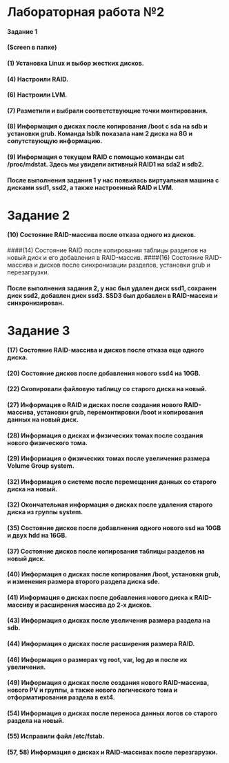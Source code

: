 # Лабораторная работа №2
#### Задание 1
#### (Screen в папке)
#### (1) Установка Linux и выбор жестких дисков.
#### (4) Настроили RAID.
#### (6) Настроили LVM.
#### (7) Разметили и выбрали соответствующие точки монтирования.
#### (8)  Информация о дисках после копирования /boot с sda на sdb и установки grub. Команда lsblk показала нам 2 диска на 8G и сопутствующую информацию.
#### (9) Информация о текущем RAID с помощью команды cat /proc/mdstat. Здесь мы увидели активный RAID1 на sda2 и sdb2.
#### После выполнения задания 1 у нас появилась виртуальная машина с дисками ssd1, ssd2, а также настроенный RAID и LVM.
# Задание 2
#### (10) Состояние RAID-массива после отказа одного из дисков.
####(14) Состояние RAID после копирования таблицы разделов на новый диск и его добавления в RAID-массив.
####(16) Состояние RAID-массива и дисков после синхронизации разделов, установки grub и перезагрузки.
#### После выполнения задания 2, у нас был удален диск ssd1, сохранен диск ssd2, добавлен диск ssd3. SSD3 был добавлен в RAID-массив и синхронизирован.
# Задание 3
#### (17) Состояние RAID-массива и дисков после отказа еще одного диска.
#### (20) Состояние дисков после добавления нового ssd4 на 10GB.
#### (22) Скопировали файловую таблицу со старого диска на новый.
#### (27) Информация о RAID и дисках после создания нового RAID-массива, установки grub, перемонтировки /boot и копирования данных на новый диск.
#### (28) Информация о дисках и физических томах после создания нового физического тома.
#### (29) Информация о физических томах после увеличения размера Volume Group system.
#### (32) Информация о системе после перемещения данных со старого диска на новый.
#### (32) Окончательная информация о дисках после удаления старого диска из группы system.
#### (35) Состояние дисков после добавлнения одного нового ssd на 10GB и двух hdd на 16GB.
#### (37) Состояние дисков после копирования таблицы разделов на новый диск.
#### (40) Информация о дисках после копирования /boot, установки grub, и изменения размера второго раздела диска sde.
#### (41) Информация о дисках после добавления нового диска к RAID-массиву и расширения массива до 2-х дисков.
#### (43) Информация о дисках после увеличения размера раздела на sdb.
#### (44) Информация о дисках после расширения размера RAID.
#### (46) Информация о размерах vg root, var, log до и после их увеличения.
#### (49) Информация о дисках после создания нового RAID-массива, нового PV и группы, а также нового логического тома и отформатирования раздела в ext4.
#### (54) Информация о дисках после переноса данных логов со старого раздела на новый.
#### (55) Исправили файл /etc/fstab.
#### (57, 58) Информация о дисках и RAID-массивах после перезгарузки.
